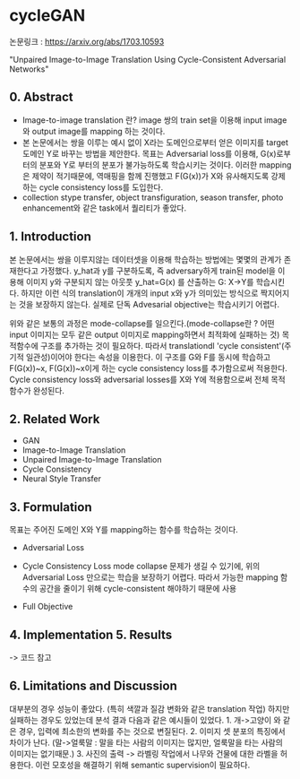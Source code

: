 # cycleGAN 
논문링크 : https://arxiv.org/abs/1703.10593

"Unpaired Image-to-Image Translation Using Cycle-Consistent Adversarial Networks"

## 0. Abstract
- Image-to-image translation 란? image 쌍의 train set을 이용해 input image와 output image를 mapping 하는 것이다.
- 본 논문에서는 쌍을 이루는 예시 없이 X라는 도메인으로부터 얻은 이미지를 target 도메인 Y로 바꾸는 방법을 제안한다. 목표는 Adversarial loss를 이용해, G(x)로부터의 분포와 Y로 부터의 분포가 불가능하도록 학습시키는 것이다. 이러한 mapping은 제약이 적기때문에, 역매핑을 함께 진행했고 F(G(x))가 X와 유사해지도록 강제하는 cycle consistency loss를 도입한다.
- collection stype transfer, object transfiguration, season transfer, photo enhancement와 같은 task에서 퀄리티가 좋았다.

## 1. Introduction
본 논문에서는 쌍을 이루지않는 데이터셋을 이용해 학습하는 방법에는 몇몇의 관계가 존재한다고 가정했다. 
y_hat과 y를 구분하도록, 즉 adversary하게 train된 model을 이용해 이미지 y와 구분되지 않는 아웃풋 y_hat=G(x) 를 산출하는 G: X->Y를 학습시킨다.
하지만 이런 식의 translation이 개개의 input x와 y가 의미있는 방식으로 짝지어지는 것을 보장하지 않는다.
실제로 단독 Advesarial objective는 학습시키기 어렵다.

위와 같은 보통의 과정은 mode-collapse를 일으킨다.(mode-collapse란 ? 어떤 input 이미지는 모두 같은 output 이미지로 mapping하면서 최적화에 실패하는 것)
목적함수에 구조를 추가하는 것이 필요하다. 따라서 translationdl 'cycle consistent'(주기적 일관성)이어야 한다는 속성을 이용한다. 
이 구조를 G와 F를 동시에 학습하고 F(G(x))~x, F(G(x))~x이게 하는 cycle consistency loss를 추가함으로써 적용한다. 
Cycle consistency loss와 adversarial losses를 X와 Y에 적용함으로써 전체 목적함수가 완성된다.

## 2. Related Work
- GAN
- Image-to-Image Translation
- Unpaired Image-to-Image Translation
- Cycle Consistency
- Neural Style Transfer

## 3. Formulation
목표는 주어진 도메인 X와 Y를 mapping하는 함수를 학습하는 것이다.
- Adversarial Loss

- Cycle Consistency Loss
mode collapse 문제가 생길 수 있기에, 위의 Adversarial Loss 만으로는 학습을 보장하기 어렵다. 따라서 가능한 mapping 함수의 공간을 줄이기 위해 cycle-consistent 해야하기 때문에 사용

- Full Objective


## 4. Implementation 5. Results
-> 코드 참고

## 6. Limitations and Discussion
대부분의 경우 성능이 좋았다. (특히 색깔과 질감 변화와 같은 translation 작업) 하지만 실패하는 경우도 있었는데 분석 결과 다음과 같은 예시들이 있었다. 1. 개->고양이 와 같은 경우, 입력에 최소한의 변화를 주는 것으로 변질된다. 2. 이미지 셋 분포의 특징에서 차이가 난다. (말->얼룩말 : 말을 타는 사람의 이미지는 많지만, 얼룩말을 타는 사람의 이미지는 없기때문.) 3. 사진의 출력 -> 라벨링 작업에서 나무와 건물에 대한 라벨을 허용한다. 이런 모호성을 해결하기 위해 semantic supervision이 필요하다. 
